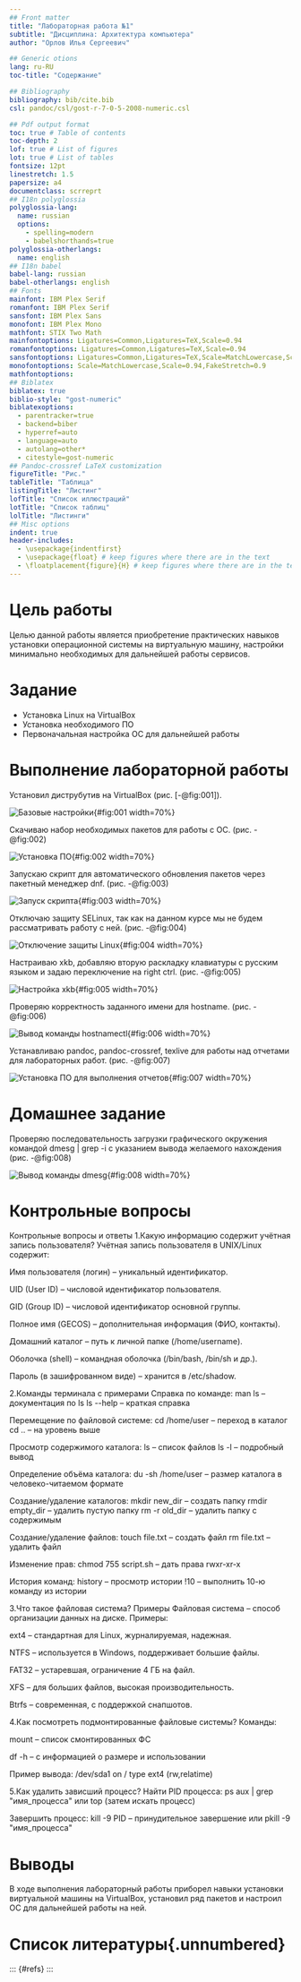 ```yaml
---
## Front matter
title: "Лабораторная работа №1"
subtitle: "Дисциплина: Архитектура компьютера"
author: "Орлов Илья Сергеевич"

## Generic otions
lang: ru-RU
toc-title: "Содержание"

## Bibliography
bibliography: bib/cite.bib
csl: pandoc/csl/gost-r-7-0-5-2008-numeric.csl

## Pdf output format
toc: true # Table of contents
toc-depth: 2
lof: true # List of figures
lot: true # List of tables
fontsize: 12pt
linestretch: 1.5
papersize: a4
documentclass: scrreprt
## I18n polyglossia
polyglossia-lang:
  name: russian
  options:
	- spelling=modern
	- babelshorthands=true
polyglossia-otherlangs:
  name: english
## I18n babel
babel-lang: russian
babel-otherlangs: english
## Fonts
mainfont: IBM Plex Serif
romanfont: IBM Plex Serif
sansfont: IBM Plex Sans
monofont: IBM Plex Mono
mathfont: STIX Two Math
mainfontoptions: Ligatures=Common,Ligatures=TeX,Scale=0.94
romanfontoptions: Ligatures=Common,Ligatures=TeX,Scale=0.94
sansfontoptions: Ligatures=Common,Ligatures=TeX,Scale=MatchLowercase,Scale=0.94
monofontoptions: Scale=MatchLowercase,Scale=0.94,FakeStretch=0.9
mathfontoptions:
## Biblatex
biblatex: true
biblio-style: "gost-numeric"
biblatexoptions:
  - parentracker=true
  - backend=biber
  - hyperref=auto
  - language=auto
  - autolang=other*
  - citestyle=gost-numeric
## Pandoc-crossref LaTeX customization
figureTitle: "Рис."
tableTitle: "Таблица"
listingTitle: "Листинг"
lofTitle: "Список иллюстраций"
lotTitle: "Список таблиц"
lolTitle: "Листинги"
## Misc options
indent: true
header-includes:
  - \usepackage{indentfirst}
  - \usepackage{float} # keep figures where there are in the text
  - \floatplacement{figure}{H} # keep figures where there are in the text
---
```


# Цель работы

Целью данной работы является приобретение практических навыков установки операционной системы на виртуальную машину, настройки минимально необходимых для дальнейшей работы сервисов.

# Задание

- Установка Linux на VirtualBox
- Установка необходимого ПО
- Первоначальная настройка ОС для дальнейшей работы

# Выполнение лабораторной работы

Установил диструбутив на VirtualBox (рис. [-@fig:001]).

![Базовые настройки](image/1.png){#fig:001 width=70%}

Скачиваю набор необходимых пакетов для работы с ОС. (рис. -@fig:002)

![Установка ПО](image/2.png){#fig:002 width=70%}

Запускаю скрипт для автоматического обновления пакетов через пакетный менеджер dnf. (рис. -@fig:003)

![Запуск скрипта](image/3.png){#fig:003 width=70%}

Отключаю защиту SELinux, так как на данном курсе мы не будем рассматривать работу с ней. (рис. -@fig:004)

![Отключение защиты Linux](image/4.png){#fig:004 width=70%}

Настраиваю xkb, добавляю вторую раскладку клавиатуры с русским языком и задаю переключение на right ctrl. (рис. -@fig:005)

![Настройка xkb](image/5.png){#fig:005 width=70%}

Проверяю корректность заданного имени для hostname. (рис. -@fig:006)

![Вывод команды hostnamectl](image/6.png){#fig:006 width=70%}

Устанавливаю pandoc, pandoc-crossref, texlive для работы над отчетами для лабораторных работ. (рис. -@fig:007)

![Установка ПО для выполнения отчетов](image/7.png){#fig:007 width=70%}

# Домашнее задание

Проверяю последовательность загрузки графического окружения командой dmesg | grep -i с указанием вывода желаемого нахождения (рис. -@fig:008)

![Вывод команды dmesg](image/8.png){#fig:008 width=70%}

# Контрольные вопросы

Контрольные вопросы и ответы
1.Какую информацию содержит учётная запись пользователя?
Учётная запись пользователя в UNIX/Linux содержит:

Имя пользователя (логин) – уникальный идентификатор.

UID (User ID) – числовой идентификатор пользователя.

GID (Group ID) – числовой идентификатор основной группы.

Полное имя (GECOS) – дополнительная информация (ФИО, контакты).

Домашний каталог – путь к личной папке (/home/username).

Оболочка (shell) – командная оболочка (/bin/bash, /bin/sh и др.).

Пароль (в зашифрованном виде) – хранится в /etc/shadow.

2.Команды терминала с примерами
Справка по команде:
man ls – документация по ls
ls --help – краткая справка

Перемещение по файловой системе:
cd /home/user – переход в каталог
cd .. – на уровень выше

Просмотр содержимого каталога:
ls – список файлов
ls -l – подробный вывод

Определение объёма каталога:
du -sh /home/user – размер каталога в человеко-читаемом формате

Создание/удаление каталогов:
mkdir new_dir – создать папку
rmdir empty_dir – удалить пустую папку
rm -r old_dir – удалить папку с содержимым

Создание/удаление файлов:
touch file.txt – создать файл
rm file.txt – удалить файл

Изменение прав:
chmod 755 script.sh – дать права rwxr-xr-x

История команд:
history – просмотр истории
!10 – выполнить 10-ю команду из истории

3.Что такое файловая система? Примеры
Файловая система – способ организации данных на диске. Примеры:

ext4 – стандартная для Linux, журналируемая, надежная.

NTFS – используется в Windows, поддерживает большие файлы.

FAT32 – устаревшая, ограничение 4 ГБ на файл.

XFS – для больших файлов, высокая производительность.

Btrfs – современная, с поддержкой снапшотов.

4.Как посмотреть подмонтированные файловые системы?
Команды:

mount – список смонтированных ФС

df -h – с информацией о размере и использовании

Пример вывода:
/dev/sda1 on / type ext4 (rw,relatime)

5.Как удалить зависший процесс?
Найти PID процесса:
ps aux | grep "имя_процесса"
или
top (затем искать процесс)

Завершить процесс:
kill -9 PID – принудительное завершение
или
pkill -9 "имя_процесса"

# Выводы

В ходе выполнения лабораторный работы приборел навыки установки виртуальной машины на VirtualBox, установил ряд пакетов и настроил ОС для дальнейшей работы на ней.

# Список литературы{.unnumbered}

::: {#refs}
:::
